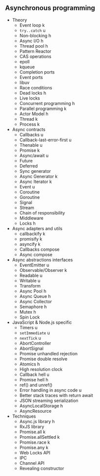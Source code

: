 ## Asynchronous programming

- Theory
  - Event loop k
  - `try..catch` u
  - Non-blocking h
  - Async I/O h
  - Thread pool h
  - Pattern Reactor
  - CAS operations
  - epoll
  - kqueue
  - Completion ports
  - Event ports
  - libuv
  - Race conditions
  - Dead locks h
  - Live locks
  - Concurrent programming h
  - Parallel programming k
  - Actor Model h
  - Thread k
  - Process k
- Async contracts
  - Callbacks u
  - Callback-last-error-first u
  - Thenable u
  - Promise k
  - Async/await u
  - Future
  - Deferred
  - Sync generator
  - Async Generator k
  - Async Iterator k
  - Event u
  - Coroutine
  - Goroutine
  - Signal
  - Stream
  - Chain of responsibility
  - Middleware
  - Locks h
- Async adapters and utils
  - callbackify k
  - promisify k
  - asyncify k
  - Callbacks compose
  - Async compose
- Async abstractions interfaces
  - EventEmitter u
  - Observable/Observer k
  - Readable u
  - Writable u
  - Transform
  - Async Pool h
  - Async Queue h
  - Async Collector
  - Semaphore h
  - Mutex h
  - Spin Lock
- JavaScript & Node.js specific
  - Timers u
  - `setImmediate` u
  - `nextTick` u
  - AbortController
  - AbortSignal
  - Promise unhandled rejection
  - Promise double resolve
  - Atomics h
  - High resolution clock
  - Callback hell u
  - Promise hell h
  - ref() and unref()
  - Error handling in async code u
  - Better stack traces with return await
  - JSON streaming serialization
  - AsyncLocalStorage h
  - AsyncResource
- Techniques
  - Async.js library h
  - RxJS library
  - Promise.all k
  - Promise.allSettled k
  - Promise.race k
  - Promise.any k
  - Web Locks API
  - IPC
  - Channel API
  - Revealing constructor
